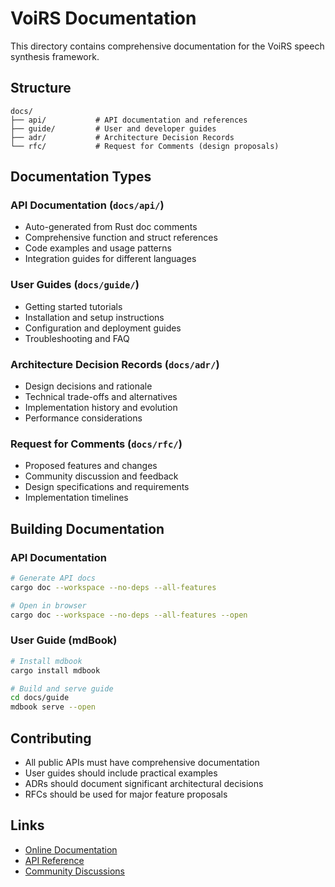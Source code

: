 # VoiRS Documentation

This directory contains comprehensive documentation for the VoiRS speech synthesis framework.

## Structure

```
docs/
├── api/           # API documentation and references
├── guide/         # User and developer guides
├── adr/           # Architecture Decision Records
└── rfc/           # Request for Comments (design proposals)
```

## Documentation Types

### API Documentation (`docs/api/`)
- Auto-generated from Rust doc comments
- Comprehensive function and struct references
- Code examples and usage patterns
- Integration guides for different languages

### User Guides (`docs/guide/`)
- Getting started tutorials
- Installation and setup instructions
- Configuration and deployment guides
- Troubleshooting and FAQ

### Architecture Decision Records (`docs/adr/`)
- Design decisions and rationale
- Technical trade-offs and alternatives
- Implementation history and evolution
- Performance considerations

### Request for Comments (`docs/rfc/`)
- Proposed features and changes
- Community discussion and feedback
- Design specifications and requirements
- Implementation timelines

## Building Documentation

### API Documentation
```bash
# Generate API docs
cargo doc --workspace --no-deps --all-features

# Open in browser
cargo doc --workspace --no-deps --all-features --open
```

### User Guide (mdBook)
```bash
# Install mdbook
cargo install mdbook

# Build and serve guide
cd docs/guide
mdbook serve --open
```

## Contributing

- All public APIs must have comprehensive documentation
- User guides should include practical examples
- ADRs should document significant architectural decisions
- RFCs should be used for major feature proposals

## Links

- [Online Documentation](https://docs.rs/voirs)
- [API Reference](https://docs.rs/voirs/latest/voirs/)
- [Community Discussions](https://github.com/cool-japan/voirs/discussions)